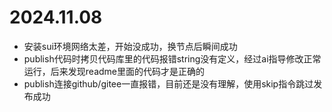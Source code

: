 # 2024.11.08
- 安装sui环境网络太差，开始没成功，换节点后瞬间成功
- publish代码时拷贝代码库里的代码报错string没有定义，经过ai指导修改正常运行，后来发现readme里面的代码才是正确的
- publish连接github/gitee一直报错，目前还是没有理解，使用skip指令跳过发布成功